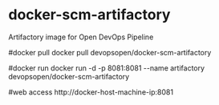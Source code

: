 # docker-scm-artifactory
Artifactory image for Open DevOps Pipeline

#docker pull
docker pull devopsopen/docker-scm-artifactory

#docker run
docker run -d -p 8081:8081 --name artifactory devopsopen/docker-scm-artifactory

#web access
http://docker-host-machine-ip:8081
